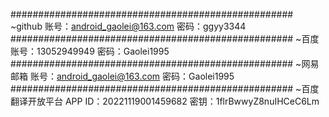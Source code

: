 ###################################################
~github
账号：android_gaolei@163.com
密码：ggyy3344
###################################################
~百度
账号：13052949949
密码：Gaolei1995
###################################################
~网易邮箱
账号：android_gaolei@163.com
密码：Gaolei1995
###################################################
~百度翻译开放平台
APP ID：20221119001459682
密钥：1flrBwwyZ8nuIHCeC6Lm